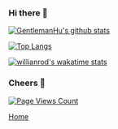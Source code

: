 ### Hi there 👋

<!--
**GentlemanHu/GentlemanHu** is a ✨ _special_ ✨ repository because its `README.md` (this file) appears on your GitHub profile.

Here are some ideas to get you started:

- 🔭 I’m currently working on ...
- 🌱 I’m currently learning ...
- 👯 I’m looking to collaborate on ...
- 🤔 I’m looking for help with ...
- 💬 Ask me about ...
- 📫 How to reach me: ...
- 😄 Pronouns: ...
- ⚡ Fun fact: ...
-->
[![GentlemanHu's github stats](https://github-readme-stats.vercel.app/api?username=gentlemanhu&count_private=true&bg_color=45,4568DC,B06AB3&title_color=c0c0aa&text_color=fffefe&icon_color=fffefe&show_icons=true)](https://github.com/gentlemanhu/gentlemanhu)

[![Top Langs](https://github-readme-stats.vercel.app/api/top-langs/?username=gentlemanhu&layout=compact&theme=react)](https://github.com/gentlemanhu/gentlemanhu)

[![willianrod's wakatime stats](https://github-readme-stats.vercel.app/api/wakatime?username=gentlemanhu&theme=react)](https://github.com/gentlemanhu/gentlemanhu)

### Cheers 👏

[![Page Views Count](https://badges.toozhao.com/badges/01EPBD86J4TB7RY1W3VF36YY4V/green.svg)](https://badges.toozhao.com/badges/01EPBD86J4TB7RY1W3VF36YY4V/green.svg "Get your own page views count badge on badges.toozhao.com")

[Home](https://crushing.xyz)
